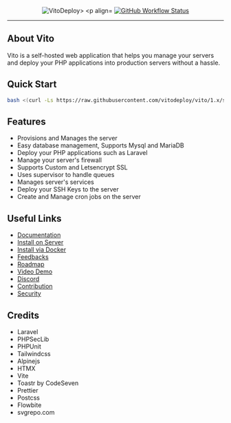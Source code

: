 
<p align="center">
    <img src="https://github.com/vitodeploy/vito/assets/61919774/8060fded-58e3-4d58-b58b-5b717b0718e9" alt="VitoDeploy>
    <p align="center">
        <a href="https://github.com/vitodeploy/vito/actions"><img alt="GitHub Workflow Status" src="https://github.com/vitodeploy/vito/workflows/tests/badge.svg"></a>
    </p>
</p>

------
## About Vito

Vito is a self-hosted web application that helps you manage your servers and deploy your PHP applications into production servers without a hassle.

## Quick Start

```sh
bash <(curl -Ls https://raw.githubusercontent.com/vitodeploy/vito/1.x/scripts/install.sh)
```

## Features

- Provisions and Manages the server
- Easy database management, Supports Mysql and MariaDB
- Deploy your PHP applications such as Laravel
- Manage your server's firewall
- Supports Custom and Letsencrypt SSL
- Uses supervisor to handle queues
- Manages server's services
- Deploy your SSH Keys to the server
- Create and Manage cron jobs on the server

## Useful Links

- [Documentation](https://vitodeploy.com)
- [Install on Server](https://vitodeploy.com/introduction/installation.html#install-on-vps-recommended)
- [Install via Docker](https://vitodeploy.com/introduction/installation.html#install-via-docker)
- [Feedbacks](https://vitodeploy.featurebase.app)
- [Roadmap](https://vitodeploy.featurebase.app/roadmap)
- [Video Demo](https://youtu.be/AbmUOBDOc28)
- [Discord](https://discord.gg/uZeeHZZnm5)
- [Contribution](/CONTRIBUTING.md)
- [Security](/SECURITY.md)

## Credits

- Laravel
- PHPSecLib
- PHPUnit
- Tailwindcss
- Alpinejs
- HTMX
- Vite
- Toastr by CodeSeven
- Prettier
- Postcss
- Flowbite
- svgrepo.com
